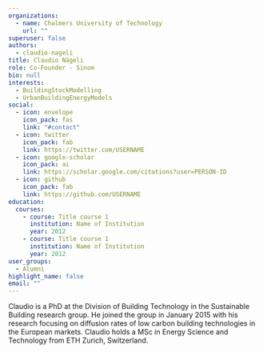 ```yaml
---
organizations:
  - name: Chalmers University of Technology
    url: ""
superuser: false
authors:
  - claudio-nageli
title: Claudio Nägeli
role: Co-Founder - Sinom
bio: null
interests:
  - BuildingStockModelling
  - UrbanBuildingEnergyModels
social:
  - icon: envelope
    icon_pack: fas
    link: "#contact"
  - icon: twitter
    icon_pack: fab
    link: https://twitter.com/USERNAME
  - icon: google-scholar
    icon_pack: ai
    link: https://scholar.google.com/citations?user=PERSON-ID
  - icon: github
    icon_pack: fab
    link: https://github.com/USERNAME
education:
  courses:
    - course: Title course 1
      institution: Name of Institution
      year: 2012
    - course: Title course 1
      institution: Name of Institution
      year: 2012
user_groups:
  - Alumni
highlight_name: false
email: ""
---
```

Claudio is a PhD at the Division of Building Technology in the Sustainable Building research group. He joined the group in January 2015 with his research focusing on diffusion rates of low carbon building technologies in the European markets. Claudio holds a MSc in Energy Science and Technology from ETH Zurich, Switzerland.

